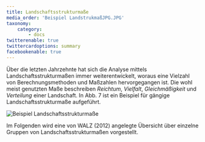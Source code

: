 ```yaml
---
title: Landschaftsstrukturmaße
media_order: 'Beispiel LandstrukmaßJPG.JPG'
taxonomy:
    category:
        - docs
twitterenable: true
twittercardoptions: summary
facebookenable: true
---
```


Über die letzten Jahrzehnte hat sich die Analyse mittels Landschaftsstrukturmaßen immer weiterentwickelt, woraus eine Vielzahl von Berechnungsmethoden und Maßzahlen hervorgegangen ist. Die wohl meist genutzten Maße beschreiben _Reichtum_, _Vielfalt_, _Gleichmäßigkeit_ und _Verteilung_ einer Landschaft. In Abb. 7 ist ein Beispiel für gängige Landschaftsstrukturmaße aufgeführt.

![Beispiel Landschaftsstrukturmaße](Beispiel%20Landstrukma%C3%9FJPG.JPG?lightbox=800&classes=caption "Abb. 7: Beispiel Landschaftsstrukturmaße (Quelle: nach WIENS ET AL. 1993, verändert durch WALZ 2012)")

Im Folgenden wird eine von WALZ (2012) angelegte Übersicht über einzelne Gruppen von Landschaftsstrukturmaßen vorgestellt.